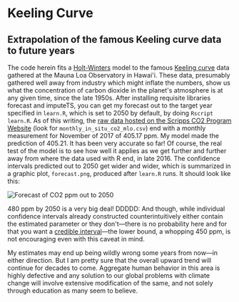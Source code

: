 # Keeling Curve
## Extrapolation of the famous Keeling curve data to future years

The code herein fits a [Holt-Winters](https://www.otexts.org/fpp/7/5) model to
the famous [Keeling curve](https://scripps.ucsd.edu/programs/keelingcurve/)
data gathered at the Mauna Loa Observatory in Hawai'i. These data, presumably
gathered well away from industry which might inflate the numbers, show us what
the concentration of carbon dioxide in the planet's atmosphere is at any given
time, since the late 1950s. After installing requisite libraries forecast and
imputeTS, you can get my forecast out to the target year specified in
`learn.R`, which is set to 2050 by default, by doing `Rscript learn.R`. As of
this writing, the [raw data hosted on the Scripps CO2 Program
Website](http://scrippsco2.ucsd.edu/data/atmospheric_co2/primary_mlo_co2_record)
(look for `monthly_in_situ_co2_mlo.csv`) end with a monthly measurement for
November of 2017 of 405.17 ppm. My model made the prediction of 405.21. It has
been very accurate so far! Of course, the real test of the model is to see how
well it applies as we get further and further away from where the data used
with R end, in late 2016. The confidence intervals predicted out to 2050 get
wider and wider, which is summarized in a graphic plot, `forecast.png`,
produced after `learn.R` runs. It should look like this:

![Forecast of CO2 ppm out to 2050](https://i.imgur.com/LoSPJfO.png "DDDDD:")

480 ppm by 2050 is a very big deal! DDDDD: And though, while individual
confidence intervals already constructed counterintuitively either contain the
estimated parameter or they don't—there is no probability here and for that you
want a [credible interval](https://en.wikipedia.org/wiki/Credible_interval)—the
lower bound, a whopping 450 ppm, is not encouraging even with this caveat in
mind.

My estimates may end up being wildly wrong some years from now—in either
direction. But I am pretty sure that the overall upward trend will continue for
decades to come. Aggregate human behavior in this area is highly defective and
any solution to our global problems with climate change will involve extensive
modification of the same, and not solely through education as many seem to
believe.
